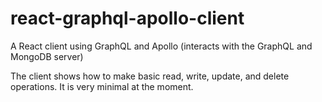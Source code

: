 # react-graphql-apollo-client
A React client using GraphQL and Apollo (interacts with the GraphQL and MongoDB server)

The client shows how to make basic read, write, update, and delete operations. It is very minimal at the moment.
